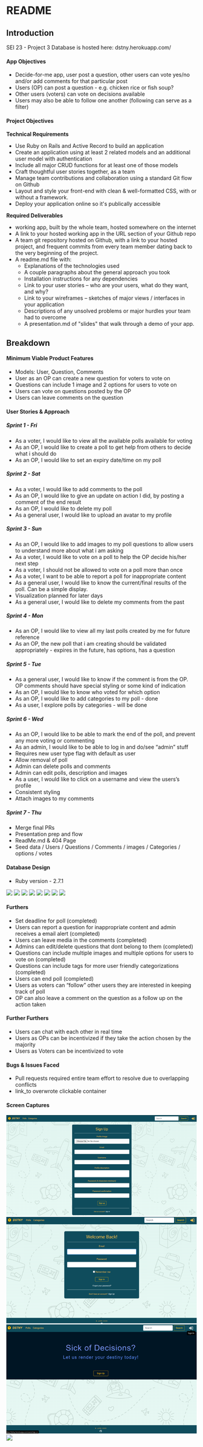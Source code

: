 # README

## Introduction
SEI 23 - Project 3
Database is hosted here: dstny.herokuapp.com/

#### App Objectives
- Decide-for-me app, user post a question, other users can vote yes/no and/or add comments for that particular post 
- Users (OP) can post a question - e.g. chicken rice or fish soup?
- Other users (voters) can vote on decisions available
- Users may also be able to follow one another (following can serve as a filter)

#### Project Objectives
**Technical Requirements**
- Use Ruby on Rails and Active Record to build an application
- Create an application using at least 2 related models and an additional user model with authentication
- Include all major CRUD functions for at least one of those models
- Craft thoughtful user stories together, as a team
- Manage team contributions and collaboration using a standard Git flow on Github
- Layout and style your front-end with clean & well-formatted CSS, with or without a framework.
- Deploy your application online so it's publically accessible

**Required Deliverables**
-  working app, built by the whole team, hosted somewhere on the internet
-  A link to your hosted working app in the URL section of your Github repo
-  A team git repository hosted on Github, with a link to your hosted project, and frequent commits from every team member dating back to the very beginning of the project.
-  A readme.md file with:
   -  Explanations of the technologies used
   -  A couple paragraphs about the general approach you took
   -  Installation instructions for any dependencies
   -  Link to your user stories – who are your users, what do they want, and why?
   -  Link to your wireframes – sketches of major views / interfaces in your application
   -  Descriptions of any unsolved problems or major hurdles your team had to overcome
   - A presentation.md of "slides" that walk through a demo of your app.

## Breakdown
#### Minimum Viable Product Features
- Models: User, Question, Comments
- User as an OP can create a new question for voters to vote on
- Questions can include 1 image and 2 options for users to vote on
- Users can vote on questions posted by the OP
- Users can leave comments on the question

#### User Stories & Approach
##### Sprint 1 - Fri
- As a voter, I would like to view all the available polls available for voting
- As an OP, I would like to create a poll to get help from others to decide what i should do
- As an OP, I would like to set an expiry date/time on my poll

##### Sprint 2 - Sat
- As a voter, I would like to add comments to the poll
- As an OP, I would like to give an update on action I did, by posting a comment of the end result
- As an OP, I would like to delete my poll
- As a general user, I would like to upload an avatar to my profile

##### Sprint 3 - Sun
- As an OP, I would like to add images to my poll questions to allow users to understand more about what i am asking
- As a voter, I would like to vote on a poll to help the OP decide his/her next step
- As a voter, I should not be allowed to vote on a poll more than once
- As a voter, I want to be able to report a poll for inappropriate content
- As a general user, I would like to know the current/final results of the poll. Can be a simple display.
- Visualization planned for later days
- As a general user, I would like to delete my comments from the past

##### Sprint 4 - Mon
- As an OP, I would like to view all my last polls created by me for future reference
- As an OP, the new poll that i am creating should be validated appropriately - expires in the future, has options, has a question

##### Sprint 5 - Tue
- As a general user, I would like to know if the comment is from the OP. OP comments should have special styling or some kind of indication
- As an OP, I would like to know who voted for which option
- As an OP, I would like to add categories to my poll - done
- As a user, I explore polls by categories - will be done

##### Sprint 6 - Wed
- As an OP, I would like to be able to mark the end of the poll, and prevent any more voting or commenting
- As an admin, I would like to be able to log in and do/see “admin” stuff
- Requires new user type flag with default as user
- Allow removal of poll
- Admin can delete polls and comments
- Admin can edit polls, description and images
- As a user, I would like to click on a username and view the users’s profile
- Consistent styling
- Attach images to my comments

##### Sprint 7 - Thu
- Merge final PRs
- Presentation prep and flow
- ReadMe.md & 404 Page
- Seed data / Users / Questions / Comments / images / Categories / options / votes

#### Database Design
- Ruby version - 2.7.1
<img src="./public/image.png">
<img src="./public/Explore.png">
<img src="./public/usersIquestionsnew.png">
<img src="./public/userssign_in.png">
<img src="./public/userssign_up.png">
<img src="./public/usersl.png">
<img src="./public/fusersquestionsedit.png">
<img src="./public/questionsV.png">

#### Furthers
- Set deadline for poll (completed)
- Users can report a question for inappropriate content and admin receives a email alert (completed)
- Users can leave media in the comments (completed)
- Admins can edit/delete questions that dont belong to them (completed)
- Questions can include multiple images and multiple options for users to vote on (completed)
- Questions can include tags for more user friendly categorizations (completed)
- Users can end poll (completed)
- Users as voters can “follow” other users they are interested in keeping track of poll 
- OP can also leave a comment on the question as a follow up on the action taken

#### Further Furthers
- Users can chat with each other in real time
- Users as OPs can be incentivized if they take the action chosen by the majority
- Users as Voters can be incentivized to vote

#### Bugs & Issues Faced
- Pull requests required entire team effort to resolve due to overlapping conflicts
- link_to overwrote clickable container 

#### Screen Captures
<img src="./signup.png">
<img src="./signin.png">
<img src="./landing.png">
<img src="./public/trello.jpg">